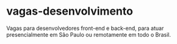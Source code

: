 # vagas-desenvolvimento
Vagas para desenvolvedores front-end e back-end, para atuar presencialmente em São Paulo ou remotamente em todo o Brasil.
